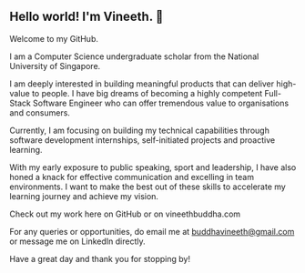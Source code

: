## Hello world! I'm Vineeth. 👋

Welcome to my GitHub.

I am a Computer Science undergraduate scholar from the National University of Singapore.

I am deeply interested in building meaningful products that can deliver high-value to people. I have big dreams of becoming a highly competent Full-Stack Software Engineer who can offer tremendous value to organisations and consumers.

Currently, I am focusing on building my technical capabilities through software development internships, self-initiated projects and proactive learning.

With my early exposure to public speaking, sport and leadership, I have also honed a knack for effective communication and excelling in team environments. I want to make the best out of these skills to accelerate my learning journey and achieve my vision.

Check out my work here on GitHub or on vineethbuddha.com

For any queries or opportunities, do email me at buddhavineeth@gmail.com or message me on LinkedIn directly.

Have a great day and thank you for stopping by! 

<!--
**vineethbuddha/vineethbuddha** is a ✨ _special_ ✨ repository because its `README.md` (this file) appears on your GitHub profile.

Here are some ideas to get you started:

- 🔭 I’m currently working on ...
- 🌱 I’m currently learning ...
- 👯 I’m looking to collaborate on ...
- 🤔 I’m looking for help with ...
- 💬 Ask me about ...
- 📫 How to reach me: ...
- 😄 Pronouns: ...
- ⚡ Fun fact: ...
-->
